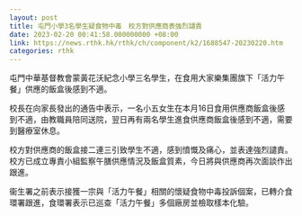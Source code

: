 ```yaml
---
layout: post
title: 屯門小學3名學生疑食物中毒　校方對供應商表強烈譴責
date: 2023-02-20 00:41:58.000000000 +08:00
link: https://news.rthk.hk/rthk/ch/component/k2/1688547-20230220.htm
categories: rthk
---
```


屯門中華基督教會蒙黃花沃紀念小學三名學生，在食用大家樂集團旗下「活力午餐」供應的飯盒後感到不適。

校長在向家長發出的通告中表示，一名小五女生在本月16日食用供應商飯盒後感到不適，由教職員陪同送院，翌日再有兩名學生進食供應商飯盒後感到不適，需要到醫療室休息。

校方對供應商的飯盒接二連三引致學生不適，感到憤慨及痛心，並表達強烈譴責。校方已成立專責小組監察午膳供應情況及飯盒質素，今日將與供應商再次面談作出跟進。

衞生署之前表示接獲一宗與「活力午餐」相關的懷疑食物中毒投訴個案，已轉介食環署跟進，食環署表示已巡查「活力午餐」多個廠房並檢取樣本化驗。
